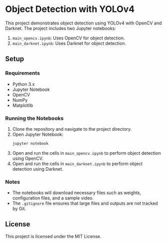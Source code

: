 # Object Detection with YOLOv4

This project demonstrates object detection using YOLOv4 with OpenCV and Darknet. The project includes two Jupyter notebooks:

1. `main_opencv.ipynb`: Uses OpenCV for object detection.
2. `main_darknet.ipynb`: Uses Darknet for object detection.

## Setup

### Requirements

- Python 3.x
- Jupyter Notebook
- OpenCV
- NumPy
- Matplotlib

### Running the Notebooks

1. Clone the repository and navigate to the project directory.
2. Open Jupyter Notebook:
   ```sh
   jupyter notebook
   ```
3. Open and run the cells in `main_opencv.ipynb` to perform object detection using OpenCV.
4. Open and run the cells in `main_darknet.ipynb` to perform object detection using Darknet.

### Notes

- The notebooks will download necessary files such as weights, configuration files, and a sample video.
- The `.gitignore` file ensures that large files and outputs are not tracked by Git.

## License

This project is licensed under the MIT License.
